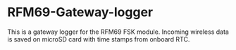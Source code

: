 # RFM69-Gateway-logger
This is a gateway logger for the RFM69 FSK module. Incoming wireless data is saved on microSD card with time stamps from onboard RTC.
